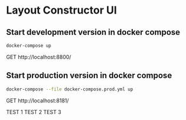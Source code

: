 # Layout Constructor UI

## Start development version in docker compose

```sh
docker-compose up
```

GET http://localhost:8800/


## Start production version in docker compose

```sh
docker-compose --file docker-compose.prod.yml up
```

GET http://localhost:8181/

TEST 1
TEST 2
TEST 3
